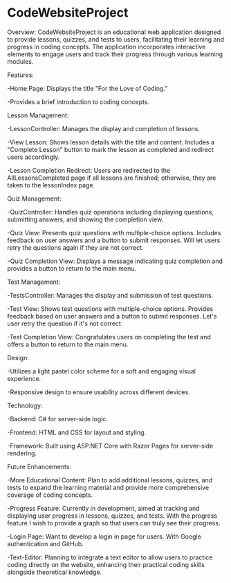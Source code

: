 # CodeWebsiteProject
Overview: CodeWebsiteProject is an educational web application designed to provide lessons, quizzes, and tests to users, facilitating their learning and progress in coding concepts. The application incorporates interactive elements to engage users and track their progress through various learning modules.  

Features: 
 
  -Home Page: Displays the title "For the Love of Coding." 
  
  -Provides a brief introduction to coding concepts. 

Lesson Management: 
 
  -LessonController: Manages the display and completion of lessons. 
 
  -View Lesson: Shows lesson details with the title and content. Includes a "Complete Lesson" button to mark the lesson as completed and redirect       users accordingly. 
 
  -Lesson Completion Redirect: Users are redirected to the AllLessonsCompleted page if all lessons are finished; otherwise, they are taken to the       lessonIndex page. 

Quiz Management: 
  
  -QuizController: Handles quiz operations including displaying questions, submitting answers, and showing the completion view. 
  
  -Quiz View: Presents quiz questions with multiple-choice options. Includes feedback on user answers and a button to submit responses. Will let        users retry the questions again if they are not correct. 
  
  -Quiz Completion View: Displays a message indicating quiz completion and provides a button to return to the main menu. 

Test Management: 
  
  -TestsController: Manages the display and submission of test questions. 
  
  -Test View: Shows test questions with multiple-choice options. Provides feedback based on user answers and a button to submit responses. Let's       user retry the question if it's not correct. 
  
  -Test Completion View: Congratulates users on completing the test and offers a button to return to the main menu. 

Design: 
  
  -Utilizes a light pastel color scheme for a soft and engaging visual experience. 
  
  -Responsive design to ensure usability across different devices. 

Technology: 
  
  -Backend: C# for server-side logic. 
  
  -Frontend: HTML and CSS for layout and styling. 
  
  -Framework: Built using ASP.NET Core with Razor Pages for server-side rendering. 

Future Enhancements: 
  
  -More Educational Content: Plan to add additional lessons, quizzes, and tests to expand the learning material and provide more comprehensive coverage of coding concepts. 
  
  -Progress Feature: Currently in development, aimed at tracking and displaying user progress in lessons, quizzes, and tests. With the progress         feature I wish to provide a graph so that users can truly see their progress. 
  
  -Login Page: Want to develop a login in page for users. With Google authentication and GitHub. 
  
  -Text-Editor: Planning to integrate a text editor to allow users to practice coding directly on the website, enhancing their practical coding         skills alongside theoretical knowledge. 

 

 
